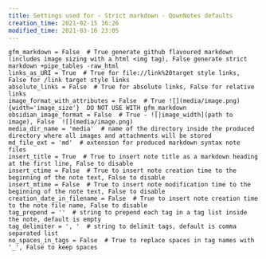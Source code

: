 ```yaml
---
title: Settings used for - Strict markdown - QownNotes defaults
creation_time: 2021-02-15 16:26
modified_time: 2021-03-16 23:05
---
```


    gfm_markdown = False  # True generate github flavoured markdown (includes image sizing with a html <img tag), False generate strict markdown +pipe_tables -raw_html
    links_as_URI = True  # True for file://link%20target style links, False for /link target style links
    absolute_links = False  # True for absolute links, False for relative links
    image_format_with_attributes = False  # True ![](media/image.png){width='image_size'}  DO NOT USE WITH gfm_markdown
    obsidian_image_format = False  # True - ![|image_width](path to image), False  ![](media/image.png)
    media_dir_name = 'media'  # name of the directory inside the produced directory where all images and attachments will be stored
    md_file_ext = 'md'  # extension for produced markdown syntax note files
    insert_title = True  # True to insert note title as a markdown heading at the first line, False to disable
    insert_ctime = False  # True to insert note creation time to the beginning of the note text, False to disable
    insert_mtime = False  # True to insert note modification time to the beginning of the note text, False to disable
    creation_date_in_filename = False  # True to insert note creation time to the note file name, False to disable
    tag_prepend = ''  # string to prepend each tag in a tag list inside the note, default is empty
    tag_delimiter = ', '  # string to delimit tags, default is comma separated list
    no_spaces_in_tags = False  # True to replace spaces in tag names with '_', False to keep spaces

